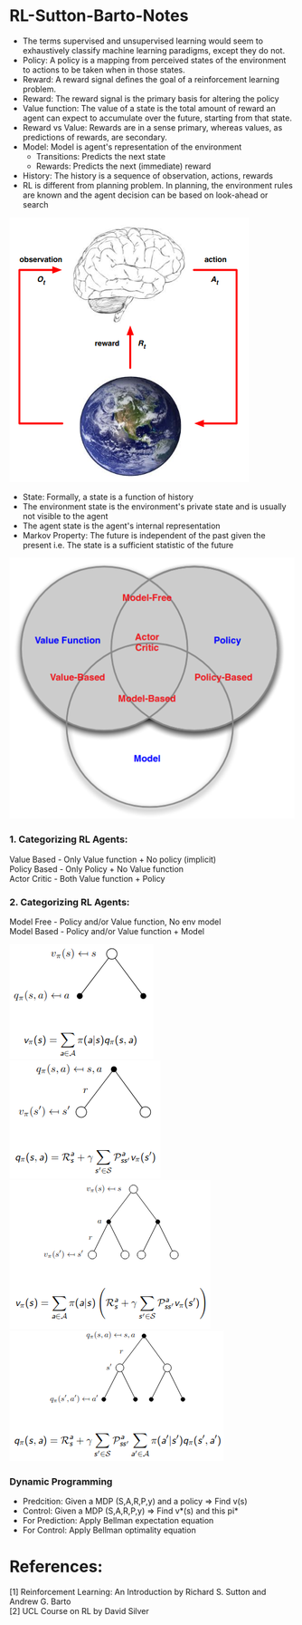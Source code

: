 # RL-Sutton-Barto-Notes

- The terms supervised and unsupervised learning would seem to exhaustively classify machine learning paradigms, except they do not. 
- Policy: A policy is a mapping from perceived states of the environment to actions to be taken when in those states. 
- Reward: A reward signal defines the goal of a reinforcement learning problem. 
- Reward: The reward signal is the primary basis for altering the policy 
- Value function: The value of a state is the total amount of reward an agent can expect to accumulate over the future, starting from that state. 
- Reward vs Value: Rewards are in a sense primary, whereas values, as predictions of rewards, are secondary.
- Model: Model is agent's representation of the environment
  - Transitions: Predicts the next state
  - Rewards: Predicts the next (immediate) reward
- History: The history is a sequence of observation, actions, rewards
- RL is different from planning problem. In planning, the environment rules are known and the agent decision can be based on look-ahead or search   


![rl-problem](./images/agent-env-model.png)

- State: Formally, a state is a function of history 
- The environment state is the environment's private state and is usually not visible to the agent
- The agent state is the agent's internal representation
- Markov Property: The future is independent of the past given the present i.e. The state is a sufficient statistic of the future  

![category](./images/category.png)

### 1. Categorizing RL Agents:  
Value Based - Only Value function + No policy (implicit)  
Policy Based - Only Policy + No Value function  
Actor Critic - Both Value function + Policy  

### 2. Categorizing RL Agents:  
Model Free - Policy and/or Value function, No env model  
Model Based - Policy and/or Value function + Model  

![value_tree](./images/value_tree.png) 
![value_tree](./images/value_tree2.png)   
![value_tree](./images/value_tree3.png)
![value_tree](./images/value_tree4.png)

### Dynamic Programming  
- Predcition: Given a MDP (S,A,R,P,y) and a policy => Find v(s)   
- Control: Given a MDP (S,A,R,P,y)  => Find v*(s) and this pi*  
- For Prediction: Apply Bellman expectation equation   
- For Control: Apply Bellman optimality equation

# References:
[1] Reinforcement Learning: An Introduction by Richard S. Sutton and Andrew G. Barto  
[2] UCL Course on RL by David Silver

